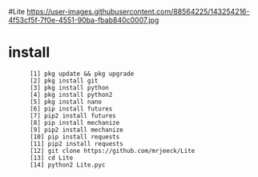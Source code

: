 

#Lite
https://user-images.githubusercontent.com/88564225/143254216-4f53cf5f-7f0e-4551-90ba-fbab840c0007.jpg
# install
          [1] pkg update && pkg upgrade
          [2] pkg install git
          [3] pkg install python
          [4] pkg install python2
          [5] pkg install nano
          [6] pip install futures
          [7] pip2 install futures
          [8] pip install mechanize
          [9] pip2 install mechanize
          [10] pip install requests
          [11] pip2 install requests
          [12] git clone https://github.com/mrjeeck/Lite
          [13] cd Lite
          [14] python2 Lite.pyc
          
